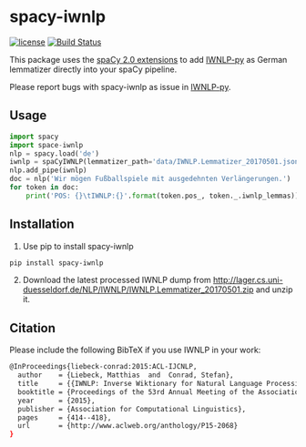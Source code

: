 # spacy-iwnlp
[![license](https://img.shields.io/github/license/mashape/apistatus.svg?maxAge=2592000)](https://github.com/Liebeck/spacy-iwnlp/master/LICENSE.md)
[![Build Status](https://api.travis-ci.org/Liebeck/spacy-iwnlp.svg?branch=master)](https://travis-ci.org/Liebeck/spacy-iwnlp)

This package uses the [spaCy 2.0 extensions](https://spacy.io/usage/processing-pipelines#extensions) to add [IWNLP-py](https://github.com/Liebeck/iwnlp-py) as German lemmatizer directly into your spaCy pipeline.

Please report bugs with spacy-iwnlp as issue in [IWNLP-py](https://github.com/Liebeck/iwnlp-py).


## Usage
``` python
import spacy
import space-iwnlp
nlp = spacy.load('de')
iwnlp = spaCyIWNLP(lemmatizer_path='data/IWNLP.Lemmatizer_20170501.json')
nlp.add_pipe(iwnlp)
doc = nlp('Wir mögen Fußballspiele mit ausgedehnten Verlängerungen.')
for token in doc:
    print('POS: {}\tIWNLP:{}'.format(token.pos_, token._.iwnlp_lemmas))
```

## Installation
1. Use pip to install spacy-iwnlp
``` bash
pip install spacy-iwnlp
```
2. Download the latest processed IWNLP dump from http://lager.cs.uni-duesseldorf.de/NLP/IWNLP/IWNLP.Lemmatizer_20170501.zip and unzip it.

## Citation
Please include the following BibTeX if you use IWNLP in your work:
``` bash
@InProceedings{liebeck-conrad:2015:ACL-IJCNLP,
  author    = {Liebeck, Matthias  and  Conrad, Stefan},
  title     = {{IWNLP: Inverse Wiktionary for Natural Language Processing}},
  booktitle = {Proceedings of the 53rd Annual Meeting of the Association for Computational Linguistics and the 7th International Joint Conference on Natural Language Processing (Volume 2: Short Papers)},
  year      = {2015},
  publisher = {Association for Computational Linguistics},
  pages     = {414--418},
  url       = {http://www.aclweb.org/anthology/P15-2068}
}
```
